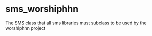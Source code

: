 # sms_worshiphhn
The SMS class that all sms libraries must subclass to be used by the worshiphhn project
